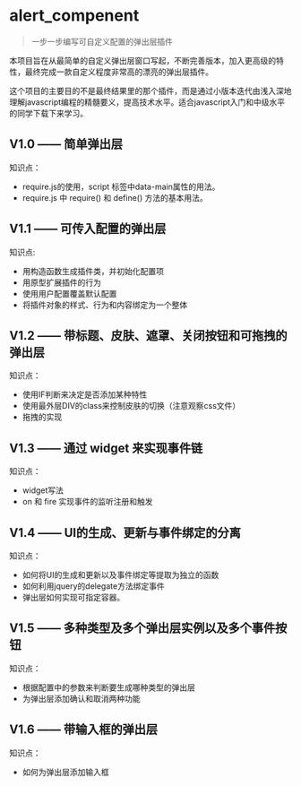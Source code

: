 # alert_compenent
>一步一步编写可自定义配置的弹出层插件

本项目旨在从最简单的自定义弹出层窗口写起，不断完善版本，加入更高级的特性，最终完成一款自定义程度非常高的漂亮的弹出层插件。

这个项目的主要目的不是最终结果里的那个插件，而是通过小版本迭代由浅入深地理解javascript编程的精髓要义，提高技术水平。适合javascript入门和中级水平的同学下载下来学习。

## V1.0 —— 简单弹出层

知识点：

* require.js的使用，script 标签中data-main属性的用法。
* require.js 中 require() 和 define() 方法的基本用法。

## V1.1 —— 可传入配置的弹出层

知识点:

* 用构造函数生成插件类，并初始化配置项
* 用原型扩展插件的行为
* 使用用户配置覆盖默认配置
* 将插件对象的样式、行为和内容绑定为一个整体

## V1.2 —— 带标题、皮肤、遮罩、关闭按钮和可拖拽的弹出层

知识点：

* 使用IF判断来决定是否添加某种特性
* 使用最外层DIV的class来控制皮肤的切换（注意观察css文件）
* 拖拽的实现

## V1.3 —— 通过 widget 来实现事件链

知识点：

* widget写法
* on 和 fire 实现事件的监听注册和触发

## V1.4 —— UI的生成、更新与事件绑定的分离

知识点：

* 如何将UI的生成和更新以及事件绑定等提取为独立的函数
* 如何利用jquery的delegate方法绑定事件
* 弹出层如何实现可指定容器。

## V1.5 —— 多种类型及多个弹出层实例以及多个事件按钮

知识点：

* 根据配置中的参数来判断要生成哪种类型的弹出层
* 为弹出层添加确认和取消两种功能

## V1.6 —— 带输入框的弹出层

知识点：

* 如何为弹出层添加输入框